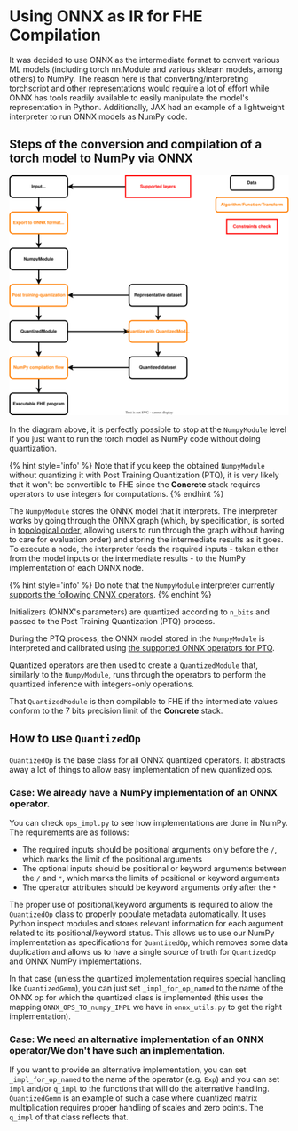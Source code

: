 # Using ONNX as IR for FHE Compilation

It was decided to use ONNX as the intermediate format to convert various ML models (including torch nn.Module and various sklearn models, among others) to NumPy. The reason here is that converting/interpreting torchscript and other representations would require a lot of effort while ONNX has tools readily available to easily manipulate the model's representation in Python. Additionally, JAX had an example of a lightweight interpreter to run ONNX models as NumPy code.

## Steps of the conversion and compilation of a torch model to NumPy via ONNX

![Torch compilation flow with ONNX](../../_static/compilation-pipeline/torch_to_numpy_with_onnx.svg)

In the diagram above, it is perfectly possible to stop at the `NumpyModule` level if you just want to run the torch model as NumPy code without doing quantization.

{% hint style='info' %}
Note that if you keep the obtained `NumpyModule` without quantizing it with Post Training Quantization (PTQ), it is very likely that it won't be convertible to FHE since the **Concrete** stack requires operators to use integers for computations.
{% endhint %}

The `NumpyModule` stores the ONNX model that it interprets. The interpreter works by going through the ONNX graph (which, by specification, is sorted in [topological order](https://en.wikipedia.org/wiki/Topological_sorting), allowing users to run through the graph without having to care for evaluation order) and storing the intermediate results as it goes. To execute a node, the interpreter feeds the required inputs - taken either from the model inputs or the intermediate results - to the NumPy implementation of each ONNX node.

{% hint style='info' %}
Do note that the `NumpyModule` interpreter currently [supports the following ONNX operators](../../user/howto/onnx_supported_ops.md#ops-supported-for-evaluation-numpy-conversion).
{% endhint %}

Initializers (ONNX's parameters) are quantized according to `n_bits` and passed to the Post Training Quantization (PTQ) process.

During the PTQ process, the ONNX model stored in the `NumpyModule` is interpreted and calibrated using [the supported ONNX operators for PTQ](../../user/howto/onnx_supported_ops.md#ops-supported-for-post-training-quantization).

Quantized operators are then used to create a `QuantizedModule` that, similarly to the `NumpyModule`, runs through the operators to perform the quantized inference with integers-only operations.

That `QuantizedModule` is then compilable to FHE if the intermediate values conform to the 7 bits precision limit of the **Concrete** stack.

## How to use `QuantizedOp`

`QuantizedOp` is the base class for all ONNX quantized operators. It abstracts away a lot of things to allow easy implementation of new quantized ops.

### Case: We already have a NumPy implementation of an ONNX operator.

You can check `ops_impl.py` to see how implementations are done in NumPy. The requirements are as follows:

- The required inputs should be positional arguments only before the `/`, which marks the limit of the positional arguments
- The optional inputs should be positional or keyword arguments between the `/` and `*`, which marks the limits of positional or keyword arguments
- The operator attributes should be keyword arguments only after the `*`

The proper use of positional/keyword arguments is required to allow the `QuantizedOp` class to properly populate metadata automatically. It uses Python inspect modules and stores relevant information for each argument related to its positional/keyword status. This allows us to use our NumPy implementation as specifications for `QuantizedOp`, which removes some data duplication and allows us to have a single source of truth for `QuantizedOp` and ONNX NumPy implementations.

In that case (unless the quantized implementation requires special handling like `QuantizedGemm`), you can just set `_impl_for_op_named` to the name of the ONNX op for which the quantized class is implemented (this uses the mapping `ONNX_OPS_TO_numpy_IMPL` we have in `onnx_utils.py` to get the right implementation).

### Case: We need an alternative implementation of an ONNX operator/We don't have such an implementation.

If you want to provide an alternative implementation, you can set `_impl_for_op_named` to the name of the operator (e.g. `Exp`) and you can set `impl` and/or `q_impl` to the functions that will do the alternative handling. `QuantizedGemm` is an example of such a case where quantized matrix multiplication requires proper handling of scales and zero points. The `q_impl` of that class reflects that.

